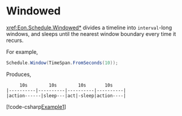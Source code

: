 ﻿# Windowed

<xref:Eon.Schedule.Windowed*> divides a timeline into `interval`-long windows,
and sleeps until the nearest window boundary every time it recurs.

For example,

```csharp
Schedule.Window(TimeSpan.FromSeconds(10));
```

Produces,

``` shell
     10s        10s        10s       10s
|----------|----------|----------|----------|
|action------|sleep---|act|-sleep|action----|
```

[!code-csharp[Example1](../../../Eon.Tests/Examples/WindowedTests.cs#Example1)]
